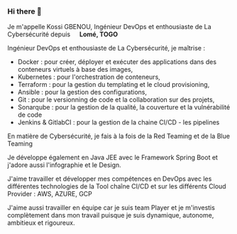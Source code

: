 ### Hi there 👋

<!--
**gkossi/gkossi** is a ✨ _special_ ✨ repository because its `README.md` (this file) appears on your GitHub profile.

Here are some ideas to get you started:

- 🔭 I’m currently working on ...
- 🌱 I’m currently learning ...
- 👯 I’m looking to collaborate on ...
- 🤔 I’m looking for help with ...
- 💬 Ask me about ...
- 📫 How to reach me: ...
- 😄 Pronouns: ...
- ⚡ Fun fact: ...
https://www.flaticon.com/free-icon/togo_197443?term=togo+flag&page=1&position=1&origin=search&related_id=197443
-->

<p>Je m'appelle Kossi GBENOU, Ingénieur DevOps et enthousiaste de La Cybersécurité depuis <img src="https://cdn-icons-png.flaticon.com/512/197/197443.png" width="13"/> <b>Lomé, TOGO</b> </p> 


Ingénieur DevOps et enthousiaste de La Cybersécurité, je maîtrise :
- Docker : pour créer, déployer et exécuter des applications dans des conteneurs virtuels à base des images,
- Kubernetes : pour l'orchestration de conteneurs, 
- Terraform : pour la gestion du templating et le cloud provisioning, 
- Ansible : pour la gestion des configurations, 
- Git : pour le versionning de code et la collaboration sur des projets, 
- Sonarqube : pour la gestion de la qualité, la couverture et la vulnérabilité de code 
- Jenkins & GitlabCI : pour la gestion de la chaine CI/CD - les pipelines

En matière de Cybersécurité, je fais à la fois de la Red Teaming et de la Blue Teaming

Je développe également en Java JEE avec le Framework Spring Boot et j'adore aussi l'infographie et le Design. 

J'aime travailler et développer mes compétences en DevOps avec les différentes technologies de la Tool chaîne CI/CD et sur les différents Cloud Provider : AWS, AZURE, GCP

J'aime aussi travailler en équipe car je suis team Player et je m'investis complètement dans mon travail puisque je suis dynamique, autonome, ambitieux et rigoureux.
